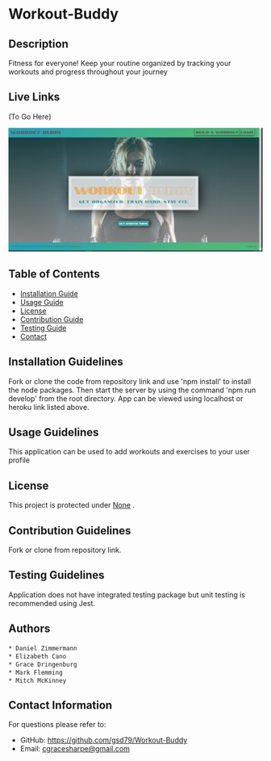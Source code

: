# Workout-Buddy

## Description
Fitness for everyone! Keep your routine organized by tracking your workouts and progress throughout your journey

## Live Links
(To Go Here)

![Landing Page](./client/src/assets/img/Screenshot%202022-05-21%2001.01.25.png)


## Table of Contents

- [Installation Guide](#installation-guidelines)
- [Usage Guide](#usage-guidelines)
- [License](#license)
- [Contribution Guide](#contribution-guidelines)
- [Testing Guide](#testing-guidelines)
- [Contact](#contact-information)

## Installation Guidelines

Fork or clone the code from repository link and use 'npm install' to install the node packages. Then start the server by using the command 'npm run develop' from the root directory. App can be viewed using localhost or heroku link listed above.

## Usage Guidelines

This application can be used to add workouts and exercises to your user profile

## License

This project is protected under <a href="" target="_blank">None</a> .

## Contribution Guidelines

Fork or clone from repository link.

## Testing Guidelines

Application does not have integrated testing package but unit testing is recommended using Jest.

## Authors

    * Daniel Zimmermann
    * Elizabeth Cano
    * Grace Dringenburg
    * Mark Flemming
    * Mitch McKinney

## Contact Information

For questions please refer to:

- GitHub: https://github.com/gsd79/Workout-Buddy
- Email: cgracesharpe@gmail.com
